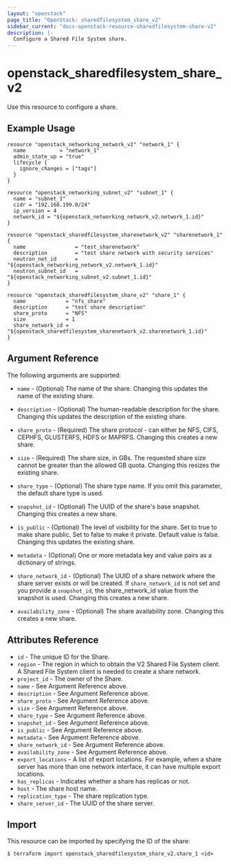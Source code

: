 ```yaml
---
layout: "openstack"
page_title: "OpenStack: sharedfilesystem_share_v2"
sidebar_current: "docs-openstack-resource-sharedfilesystem-share-v2"
description: |-
  Configure a Shared File System share.
---
```


# openstack\_sharedfilesystem\_share\_v2

Use this resource to configure a share.

## Example Usage

```hcl
resource "openstack_networking_network_v2" "network_1" {
  name           = "network_1"
  admin_state_up = "true"
  lifecycle {
    ignore_changes = ["tags"]
  }
}

resource "openstack_networking_subnet_v2" "subnet_1" {
  name = "subnet_1"
  cidr = "192.168.199.0/24"
  ip_version = 4
  network_id = "${openstack_networking_network_v2.network_1.id}"
}

resource "openstack_sharedfilesystem_sharenetwork_v2" "sharenetwork_1" {
  name                = "test_sharenetwork"
  description         = "test share network with security services"
  neutron_net_id      = "${openstack_networking_network_v2.network_1.id}"
  neutron_subnet_id   = "${openstack_networking_subnet_v2.subnet_1.id}"
}

resource "openstack_sharedfilesystem_share_v2" "share_1" {
  name             = "nfs_share"
  description      = "test share description"
  share_proto      = "NFS"
  size             = 1
  share_network_id = "${openstack_sharedfilesystem_sharenetwork_v2.sharenetwork_1.id}"
}
```

## Argument Reference

The following arguments are supported:

* `name` - (Optional) The name of the share. Changing this updates the name
    of the existing share.

* `description` - (Optional) The human-readable description for the share.
    Changing this updates the description of the existing share.

* `share_proto` - (Required) The share protocol - can either be NFS, CIFS,
    CEPHFS, GLUSTERFS, HDFS or MAPRFS. Changing this creates a new share.

* `size` - (Required) The share size, in GBs. The requested share size cannot be greater
    than the allowed GB quota. Changing this resizes the existing share.

* `share_type` - (Optional) The share type name. If you omit this parameter, the default
    share type is used.

* `snapshot_id` - (Optional) The UUID of the share's base snapshot. Changing this creates
    a new share.

* `is_public` - (Optional) The level of visibility for the share. Set to true to make
    share public. Set to false to make it private. Default value is false. Changing this
    updates the existing share.

* `metadata` - (Optional) One or more metadata key and value pairs as a dictionary of
    strings.

* `share_network_id` - (Optional) The UUID of a share network where the share server exists
    or will be created. If `share_network_id` is not set and you provide a `snapshot_id`,
    the share_network_id value from the snapshot is used. Changing this creates a new share.

* `availability_zone` - (Optional) The share availability zone. Changing this creates a
    new share.

## Attributes Reference

* `id` - The unique ID for the Share.
* `region` - The region in which to obtain the V2 Shared File System client.
    A Shared File System client is needed to create a share network.
* `project_id` - The owner of the Share.
* `name` - See Argument Reference above.
* `description` - See Argument Reference above.
* `share_proto` - See Argument Reference above.
* `size` - See Argument Reference above.
* `share_type` - See Argument Reference above.
* `snapshot_id` - See Argument Reference above.
* `is_public` - See Argument Reference above.
* `metadata` - See Argument Reference above.
* `share_network_id` - See Argument Reference above.
* `availability_zone` - See Argument Reference above.
* `export_locations` - A list of export locations. For example, when a share server
    has more than one network interface, it can have multiple export locations.
* `has_replicas` - Indicates whether a share has replicas or not.
* `host` - The share host name.
* `replication_type` - The share replication type.
* `share_server_id` - The UUID of the share server.

## Import

This resource can be imported by specifying the ID of the share:

```
$ terraform import openstack_sharedfilesystem_share_v2.share_1 <id>
```
